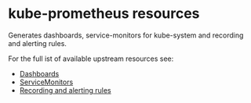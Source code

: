 # kube-prometheus resources

Generates dashboards, service-monitors for kube-system and recording and alerting rules.

For the full ist of available upstream resources see:
- [Dashboards](https://github.com/prometheus-community/helm-charts/tree/main/charts/kube-prometheus-stack/templates/grafana/dashboards-1.14)
- [ServiceMonitors](https://github.com/prometheus-community/helm-charts/tree/main/charts/kube-prometheus-stack/templates/exporters)
- [Recording and alerting rules](https://github.com/prometheus-community/helm-charts/tree/main/charts/kube-prometheus-stack/templates/prometheus/rules-1.14)
